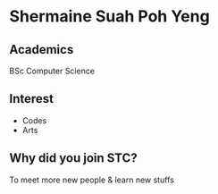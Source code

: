  # Shermaine Suah Poh Yeng

 ## Academics

 BSc Computer Science 

 ## Interest
- Codes
- Arts

 ## Why did you join STC?
 To meet more new people & learn new stuffs


